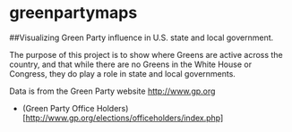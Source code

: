 greenpartymaps
==============

##Visualizing Green Party influence in U.S. state and local government.

The purpose of this project is to show where Greens are active across the country, and that while there are no Greens in the White House or Congress, they do play a role in state and local governments.

Data is from the Green Party website http://www.gp.org

* (Green Party Office Holders)[http://www.gp.org/elections/officeholders/index.php]

